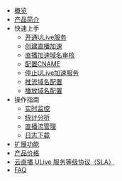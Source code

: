 
* [概览](/ulive/README)
* [产品简介](/ulive/intro)
* 快速上手
  * [开通ULive服务](/ulive/guide/open_new)
  * [创建直播加速](/ulive/guide/create_new)
  * [直播加速域名审核](/ulive/guide/check)
  * [配置CNAME](/ulive/guide/cname)
  * [停止ULive加速服务](/ulive/guide/stop)
  * [推流域名配置](/ulive/guide/push)
  * [播放域名配置](/ulive/guide/play)
* 操作指南
  * [实时监控](/ulive/DOING/REALTIME)
  * [统计分析](/ulive/DOING/census)
  * [直播流管理](/ulive/DOING/ulivelist)
  * [日志下载](/ulive/DOING/logs)
* [扩展功能](/ulive/live_record)
* [产品价格](/ulive/charge_new)
* [云直播 ULive 服务等级协议（SLA）](/ulive/guide/sla)
* [FAQ](/ulive/faq)
